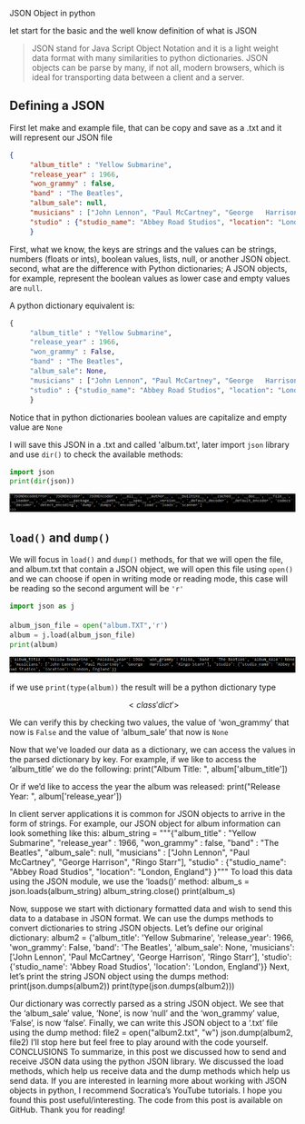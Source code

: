 JSON Object in python 

let start for the basic and the well know definition of what is JSON 
> JSON stand for Java Script Object Notation and it is a light weight data format with many similarities to python dictionaries. JSON objects can be parse by many, if not all, modern browsers, which is ideal for transporting data between a client and a server. 


## Defining a JSON

First let make and example file, that can be copy and save as a .txt and it will represent our JSON file

```Json
{
     "album_title" : "Yellow Submarine",     
     "release_year" : 1966,   
     "won_grammy" : false,
     "band" : "The Beatles",
     "album_sale": null,
     "musicians" : ["John Lennon", "Paul McCartney", "George   Harrison", "Ringo Starr"],
     "studio" : {"studio_name": "Abbey Road Studios", "location": "London, England"}
     }
```
First, what we know, the keys are strings and the values can be strings, numbers (floats or ints), boolean values, lists, null, or another JSON object. 
second, what are the difference with Python dictionaries; A JSON objects, for example, represent the boolean values as lower case and empty values are `null`. 

A python dictionary equivalent is:

```python
{
     "album_title" : "Yellow Submarine",     
     "release_year" : 1966,   
     "won_grammy" : False,
     "band" : "The Beatles",
     "album_sale": None,
     "musicians" : ["John Lennon", "Paul McCartney", "George   Harrison", "Ringo Starr"],
     "studio" : {"studio_name": "Abbey Road Studios", "location": "London, England"}
     }
```

Notice that in python dictionaries boolean values are capitalize and empty value are `None`

I will save this JSON in a .txt and called 'album.txt', later import `json` library and use `dir()` to check the available methods:

```python
import json
print(dir(json))
```

![JSON object python](../images/JSON_object_python_001.png)

## `load()` and `dump()`

We will focus in `load()` and `dump()` methods, for that we will open the file, and album.txt that contain a JSON object, we will open this file using `open()` and we can choose if open in writing mode or reading mode, this case will be reading so the second argument will be `'r'`

```python 
import json as j

album_json_file = open("album.TXT",'r')
album = j.load(album_json_file)
print(album)
``` 
![JSON object python](../images/JSON_object_python_002.png)

if we use `print(type(album))` the result will be a python dictionary type

$$
<class 'dict'>
$$

We can verify this by checking two values, the value of ‘won_grammy’ that now is `False` and the value of ‘album_sale’ that now is `None`



Now that we've loaded our data as a dictionary, we can access the values in the parsed dictionary by key. For example, if we like to access the ‘album_title’ we do the following:
print("Album Title: ", album['album_title'])

Or if we’d like to access the year the album was released:
print("Release Year: ", album['release_year'])

In client server applications it is common for JSON objects to arrive in the form of strings. For example, our JSON object for album information can look something like this:
album_string = """{"album_title" : "Yellow Submarine",
     "release_year" : 1966,
     "won_grammy" : false,
     "band" : "The Beatles",
     "album_sale": null,
     "musicians" : ["John Lennon", "Paul McCartney", "George   Harrison", "Ringo Starr"],
     "studio" : {"studio_name": "Abbey Road Studios", "location": "London, England"}
     }"""
To load this data using the JSON module, we use the ‘loads()’ method:
album_s = json.loads(album_string)
album_string.close()
print(album_s)

Now, suppose we start with dictionary formatted data and wish to send this data to a database in JSON format. We can use the dumps methods to convert dictionaries to string JSON objects. Let’s define our original dictionary:
album2 = {'album_title': 'Yellow Submarine', 'release_year': 1966, 'won_grammy': False, 
 'band': 'The Beatles', 'album_sale': None, 'musicians': ['John Lennon', 'Paul McCartney', 'George   Harrison', 'Ringo Starr'], 
 'studio': {'studio_name': 'Abbey Road Studios', 'location': 'London, England'}}
Next, let’s print the string JSON object using the dumps method:
print(json.dumps(album2))
print(type(json.dumps(album2)))

Our dictionary was correctly parsed as a string JSON object. We see that the ‘album_sale’ value, ‘None’, is now ‘null’ and the ‘won_grammy’ value, ‘False’, is now ‘false’.
Finally, we can write this JSON object to a ‘.txt’ file using the dump method:
file2 = open("album2.txt", "w")
json.dump(album2, file2)
I’ll stop here but feel free to play around with the code yourself.
CONCLUSIONS
To summarize, in this post we discussed how to send and receive JSON data using the python JSON library. We discussed the load methods, which help us receive data and the dump methods which help us send data. If you are interested in learning more about working with JSON objects in python, I recommend Socratica’s YouTube tutorials. I hope you found this post useful/interesting. The code from this post is available on GitHub. Thank you for reading!